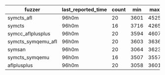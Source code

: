 | fuzzer             | last_reported_time | count  | min   | max   | mean          | median     |
| ------------------ | ------------------ | ------ | ----- | ----- | ------------- | ---------- |
| symcts_afl         | 96h0m              | 20     | 3601  | 4525  | 4078.00       | 4194.0     |
| symcts             | 96h0m              | 16     | 3716  | 4265  | 3889.00       | 3787.5     |
| symcc_aflplusplus  | 96h0m              | 20     | 3594  | 4607  | 3845.40       | 3690.0     |
| symcts_symqemu_afl | 96h0m              | 20     | 3603  | 3636  | 3620.60       | 3627.0     |
| symsan             | 96h0m              | 20     | 3064  | 3623  | 3499.00       | 3606.0     |
| symcts_symqemu     | 96h0m              | 16     | 3507  | 3557  | 3539.25       | 3546.5     |
| aflplusplus        | 96h0m              | 20     | 3058  | 3601  | 3374.20       | 3541.0     |
